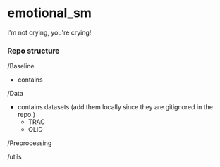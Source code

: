 # emotional_sm
I'm not crying, you're crying!



### Repo structure


/Baseline
- contains


/Data
- contains datasets (add them locally since they are gitignored in the repo.)
  - TRAC
  - OLID

/Preprocessing


/utils

